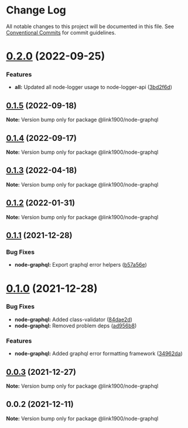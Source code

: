 # Change Log

All notable changes to this project will be documented in this file.
See [Conventional Commits](https://conventionalcommits.org) for commit guidelines.

<a name="0.2.0"></a>
# [0.2.0](https://github.com/projects/link1900/repos/link1900/compare/diff?targetBranch=refs%2Ftags%2F@link1900/node-graphql@0.1.5&sourceBranch=refs%2Ftags%2F@link1900/node-graphql@0.2.0) (2022-09-25)


### Features

* **all:** Updated all node-logger usage to node-logger-api ([3bd2f6d](https://github.com/projects/link1900/repos/link1900/commits/3bd2f6d))





<a name="0.1.5"></a>
## [0.1.5](https://github.com/projects/link1900/repos/link1900/compare/diff?targetBranch=refs%2Ftags%2F@link1900/node-graphql@0.1.4&sourceBranch=refs%2Ftags%2F@link1900/node-graphql@0.1.5) (2022-09-18)

**Note:** Version bump only for package @link1900/node-graphql





<a name="0.1.4"></a>
## [0.1.4](https://github.com/projects/link1900/repos/link1900/compare/diff?targetBranch=refs%2Ftags%2F@link1900/node-graphql@0.1.3&sourceBranch=refs%2Ftags%2F@link1900/node-graphql@0.1.4) (2022-09-17)

**Note:** Version bump only for package @link1900/node-graphql





<a name="0.1.3"></a>
## [0.1.3](https://github.com/projects/link1900/repos/link1900/compare/diff?targetBranch=refs%2Ftags%2F@link1900/node-graphql@0.1.2&sourceBranch=refs%2Ftags%2F@link1900/node-graphql@0.1.3) (2022-04-18)

**Note:** Version bump only for package @link1900/node-graphql





<a name="0.1.2"></a>
## [0.1.2](https://github.com/projects/link1900/repos/link1900/compare/diff?targetBranch=refs%2Ftags%2F@link1900/node-graphql@0.1.1&sourceBranch=refs%2Ftags%2F@link1900/node-graphql@0.1.2) (2022-01-31)

**Note:** Version bump only for package @link1900/node-graphql





<a name="0.1.1"></a>
## [0.1.1](https://github.com/projects/link1900/repos/link1900/compare/diff?targetBranch=refs%2Ftags%2F@link1900/node-graphql@0.1.0&sourceBranch=refs%2Ftags%2F@link1900/node-graphql@0.1.1) (2021-12-28)


### Bug Fixes

* **node-graphql:** Export graphql error helpers ([b57a56e](https://github.com/projects/link1900/repos/link1900/commits/b57a56e))





<a name="0.1.0"></a>
# [0.1.0](https://github.com/projects/link1900/repos/link1900/compare/diff?targetBranch=refs%2Ftags%2F@link1900/node-graphql@0.0.3&sourceBranch=refs%2Ftags%2F@link1900/node-graphql@0.1.0) (2021-12-28)


### Bug Fixes

* **node-graphql:** Added class-validator ([84dae2d](https://github.com/projects/link1900/repos/link1900/commits/84dae2d))
* **node-graphql:** Removed problem deps ([ad956b8](https://github.com/projects/link1900/repos/link1900/commits/ad956b8))


### Features

* **node-graphql:** Added graphql error formatting framework ([34962da](https://github.com/projects/link1900/repos/link1900/commits/34962da))





<a name="0.0.3"></a>
## [0.0.3](https://github.com/projects/link1900/repos/link1900/compare/diff?targetBranch=refs%2Ftags%2F@link1900/node-graphql@0.0.2&sourceBranch=refs%2Ftags%2F@link1900/node-graphql@0.0.3) (2021-12-27)

**Note:** Version bump only for package @link1900/node-graphql





<a name="0.0.2"></a>
## 0.0.2 (2021-12-11)

**Note:** Version bump only for package @link1900/node-graphql
